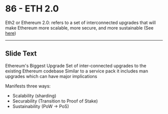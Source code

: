 # 86 - ETH 2.0

Eth2 or Ethereum 2.0: refers to a set of interconnected upgrades that will make Ethereum more scalable, more secure, and more sustainable (See [here](https://ethereum.org/en/eth2/))

---
## Slide Text
Ethereum's Biggest Upgrade
Set of inter-connected upgrades to the existing Ethereum codebase
Similar to a service pack it includes man upgrades which can have major implications

Manifests three ways:
- Scalability (sharding)
- Securability (Transition to Proof of Stake)
- Sustainability (PoW -> PoS) 


